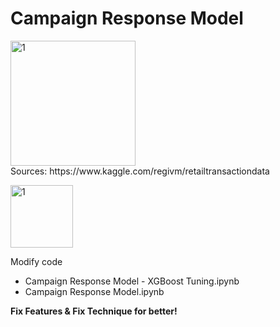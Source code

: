 <h1>Campaign Response Model</h1>

<p align="left">
<img width="200" alt="1" src="https://upload.wikimedia.org/wikipedia/commons/7/7c/Kaggle_logo.png">
<br />
Sources: https://www.kaggle.com/regivm/retailtransactiondata  
</p>

<p align="left">
<img width="100" alt="1" src="https://cdn-images-1.medium.com/max/1600/1*FogMIj4gYwp3fTHLZuwavQ.png">
</p>

Modify code
- Campaign Response Model - XGBoost Tuning.ipynb
- Campaign Response Model.ipynb

<b>Fix Features & Fix Technique for better!</b>
  
